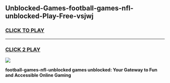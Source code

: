 
## Unblocked-Games-football-games-nfl-unblocked-Play-Free-vsjwj
<h3>
<a href="https://premium76.site?title=football-games-nfl-unblocked&ref=18A1">CLICK TO PLAY</a></h3>
<hr>

<h3>
<a href="https://premium76.site?title=football-games-nfl-unblocked&ref=18A1">CLICK 2 PLAY</a>
  
</h3>

<a href="https://premium76.site?title=football-games-nfl-unblocked&ref=18A1"><img src="https://clearcache.store/games.png"></a>


**football-games-nfl-unblocked games unblocked: Your Gateway to Fun and Accessible Online Gaming**
